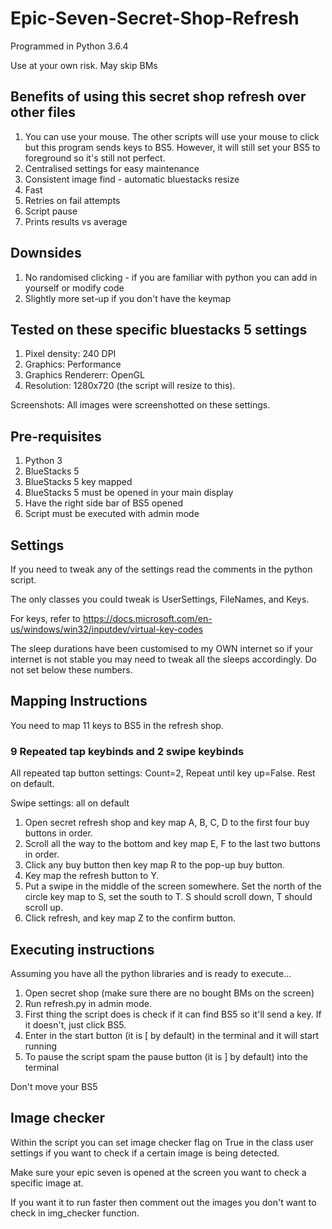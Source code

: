 # Epic-Seven-Secret-Shop-Refresh

Programmed in Python 3.6.4

Use at your own risk. May skip BMs

## Benefits of using this secret shop refresh over other files
1. You can use your mouse. The other scripts will use your mouse to click but this program sends keys to BS5. However, it will still set your BS5 to foreground so it's still not perfect. 
2. Centralised settings for easy maintenance
3. Consistent image find - automatic bluestacks resize
4. Fast
5. Retries on fail attempts
6. Script pause
7. Prints results vs average

## Downsides
1. No randomised clicking - if you are familiar with python you can add in yourself or modify code
2. Slightly more set-up if you don't have the keymap

## Tested on these specific bluestacks 5 settings
1. Pixel density: 240 DPI
2. Graphics: Performance
3. Graphics Rendererr: OpenGL
4. Resolution: 1280x720 (the script will resize to this). 

Screenshots: All images were screenshotted on these settings.

## Pre-requisites
1. Python 3
2. BlueStacks 5
3. BlueStacks 5 key mapped
4. BlueStacks 5 must be opened in your main display
5. Have the right side bar of BS5 opened
6. Script must be executed with admin mode

## Settings
If you need to tweak any of the settings read the comments in the python script.

The only classes you could tweak is UserSettings, FileNames, and Keys.

For keys, refer to https://docs.microsoft.com/en-us/windows/win32/inputdev/virtual-key-codes

The sleep durations have been customised to my OWN internet so if your internet is not stable you may need to tweak all the sleeps accordingly. Do not set below these numbers.

## Mapping Instructions
You need to map 11 keys to BS5 in the refresh shop. 

### 9 Repeated tap keybinds and 2 swipe keybinds 

All repeated tap button settings: Count=2, Repeat until key up=False. Rest on default.

Swipe settings: all on default

1. Open secret refresh shop and key map A, B, C, D to the first four buy buttons in order.
2. Scroll all the way to the bottom and key map E, F to the last two buttons in order.
3. Click any buy button then key map R to the pop-up buy button.
4. Key map the refresh button to Y.
5. Put a swipe in the middle of the screen somewhere. Set the north of the circle key map to S, set the south to T. S should scroll down, T should scroll up.
6. Click refresh, and key map Z to the confirm button.

## Executing instructions
Assuming you have all the python libraries and is ready to execute...

1. Open secret shop (make sure there are no bought BMs on the screen)
2. Run refresh.py in admin mode. 
3. First thing the script does is check if it can find BS5 so it'll send a key. If it doesn't, just click BS5.
4. Enter in the start button (it is [ by default) in the terminal and it will start running
5. To pause the script spam the pause button (it is ] by default) into the terminal

Don't move your BS5

## Image checker
Within the script you can set image checker flag on True in the class user settings if you want to check if a certain image is being detected.

Make sure your epic seven is opened at the screen you want to check a specific image at.

If you want it to run faster then comment out the images you don't want to check in img_checker function.
